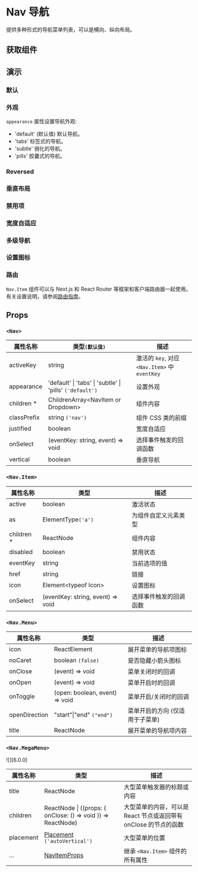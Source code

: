 # Nav 导航

提供多种形式的导航菜单列表，可以是横向、纵向布局。

## 获取组件

<!--{include:<import-guide>}-->

## 演示

### 默认

<!--{include:`basic.md`}-->

### 外观

`appearance` 属性设置导航外观:

- 'default' (默认值) 默认导航。
- 'tabs' 标签式的导航。
- 'subtle' 弱化的导航。
- 'pills' 胶囊式的导航。

<!--{include:`appearance.md`}-->

### Reversed

<!--{include:`reversed.md`}-->

### 垂直布局

<!--{include:`vertical.md`}-->

### 禁用项

<!--{include:`status.md`}-->

### 宽度自适应

<!--{include:`justified.md`}-->

### 多级导航

<!--{include:`dropdown.md`}-->

### 设置图标

<!--{include:`icon.md`}-->

### 路由

`Nav.Item` 组件可以与 Next.js 和 React Router 等框架和客户端路由器一起使用。有关设置说明，请参阅[路由指南](/guide/composition/#third-party-routing-library)。

<!--{include:`with-router.md`}-->

## Props

### `<Nav>`

| 属性名称    | 类型`(默认值)`                                           | 描述                                          |
| ----------- | -------------------------------------------------------- | --------------------------------------------- |
| activeKey   | string                                                   | 激活的 `key`, 对应 `<Nav.Item>` 中 `eventKey` |
| appearance  | 'default' \| 'tabs' \| 'subtle' \| 'pills' `('default')` | 设置外观                                      |
| children \* | ChildrenArray&lt;NavItem or Dropdown&gt;                 | 组件内容                                      |
| classPrefix | string `('nav')`                                         | 组件 CSS 类的前缀                             |
| justified   | boolean                                                  | 宽度自适应                                    |
| onSelect    | (eventKey: string, event) => void                        | 选择事件触发的回调函数                        |
| vertical    | boolean                                                  | 垂直导航                                      |

### `<Nav.Item>`

| 属性名称    | 类型                              | 描述                   |
| ----------- | --------------------------------- | ---------------------- |
| active      | boolean                           | 激活状态               |
| as          | ElementType`('a')`                | 为组件自定义元素类型   |
| children \* | ReactNode                         | 组件内容               |
| disabled    | boolean                           | 禁用状态               |
| eventKey    | string                            | 当前选项的值           |
| href        | string                            | 链接                   |
| icon        | Element&lt;typeof Icon&gt;        | 设置图标               |
| onSelect    | (eventKey: string, event) => void | 选择事件触发的回调函数 |

### `<Nav.Menu>`

| 属性名称      | 类型                           | 描述                            |
| ------------- | ------------------------------ | ------------------------------- |
| icon          | ReactElement                   | 展开菜单的导航项图标            |
| noCaret       | boolean `(false)`              | 是否隐藏小箭头图标              |
| onClose       | (event) => void                | 菜单关闭时的回调                |
| onOpen        | (event) => void                | 菜单开启时的回调                |
| onToggle      | (open: boolean, event) => void | 菜单开启/关闭时的回调           |
| openDirection | "start"\|"end" `("end")`       | 菜单开启的方向 (仅适用于子菜单) |
| title         | ReactNode                      | 展开菜单的导航项内容            |

### `<Nav.MegaMenu>`

![][6.0.0]

| 属性名称  | 类型                                                         | 描述                                                             |
| --------- | ------------------------------------------------------------ | ---------------------------------------------------------------- |
| title     | ReactNode                                                    | 大型菜单触发器的标题或内容                                       |
| children  | ReactNode \| ((props: { onClose: () => void }) => ReactNode) | 大型菜单的内容，可以是 React 节点或返回带有 onClose 的节点的函数 |
| placement | [Placement](#code-ts-placement-code) `('autoVertical')`      | 大型菜单的位置                                                   |
| ...       | [NavItemProps][NavItemProps]                                 | 继承 `<Nav.Item>` 组件的所有属性                                 |

[NavItemProps]: /components/nav/#code-lt-nav-item-gt-code

<!--{include:(_common/types/placement-all.md)}-->


